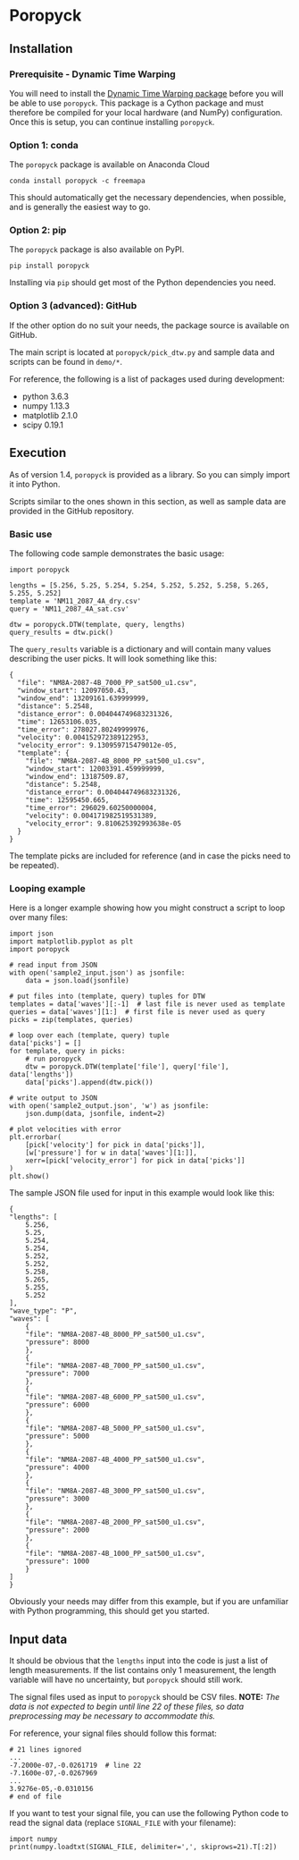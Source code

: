 # Poropyck

## Installation

### Prerequisite - Dynamic Time Warping

You will need to install the [Dynamic Time Warping
package](https://github.com/paul-freeman/dtw) before you will be able to use
``poropyck``. This package is a Cython package and must therefore be compiled
for your local hardware (and NumPy) configuration. Once this is setup, you
can continue installing ``poropyck``.

### Option 1: conda

The ``poropyck`` package is available on Anaconda Cloud

    conda install poropyck -c freemapa

This should automatically get the necessary dependencies, when possible, and
is generally the easiest way to go.

### Option 2: pip

The ``poropyck`` package is also available on PyPI.

    pip install poropyck

Installing via ``pip`` should get most of the Python dependencies you need.

### Option 3 (advanced): GitHub

If the other option do no suit your needs, the package source is available on
GitHub.

The main script is located at ``poropyck/pick_dtw.py`` and sample data and
scripts can be found in ``demo/*``.


For reference, the following is a list of packages used during development:

 * python 3.6.3
 * numpy 1.13.3
 * matplotlib 2.1.0
 * scipy 0.19.1

## Execution

As of version 1.4, ``poropyck`` is provided as a library. So you can simply
import it into Python.

Scripts similar to the ones shown in this section, as well as sample data are
provided in the GitHub repository.

### Basic use

The following code sample demonstrates the basic usage:

    import poropyck

    lengths = [5.256, 5.25, 5.254, 5.254, 5.252, 5.252, 5.258, 5.265, 5.255, 5.252]
    template = 'NM11_2087_4A_dry.csv'
    query = 'NM11_2087_4A_sat.csv'

    dtw = poropyck.DTW(template, query, lengths)
    query_results = dtw.pick()

The ``query_results`` variable is a dictionary and will contain many values
describing the user picks. It will look something like this:

    {
      "file": "NM8A-2087-4B_7000_PP_sat500_u1.csv",
      "window_start": 12097050.43,
      "window_end": 13209161.639999999,
      "distance": 5.2548,
      "distance_error": 0.004044749683231326,
      "time": 12653106.035,
      "time_error": 278027.80249999976,
      "velocity": 0.004152972389122953,
      "velocity_error": 9.130959715479012e-05,
      "template": {
        "file": "NM8A-2087-4B_8000_PP_sat500_u1.csv",
        "window_start": 12003391.459999999,
        "window_end": 13187509.87,
        "distance": 5.2548,
        "distance_error": 0.004044749683231326,
        "time": 12595450.665,
        "time_error": 296029.60250000004,
        "velocity": 0.004171982519531389,
        "velocity_error": 9.810625392993638e-05
      }
    }

The template picks are included for reference (and in case the picks need to be repeated).

### Looping example

Here is a longer example showing how you might construct a script to loop over many files:

    import json
    import matplotlib.pyplot as plt
    import poropyck

    # read input from JSON
    with open('sample2_input.json') as jsonfile:
        data = json.load(jsonfile)

    # put files into (template, query) tuples for DTW
    templates = data['waves'][:-1]  # last file is never used as template
    queries = data['waves'][1:]  # first file is never used as query
    picks = zip(templates, queries)

    # loop over each (template, query) tuple
    data['picks'] = []
    for template, query in picks:
        # run poropyck
        dtw = poropyck.DTW(template['file'], query['file'], data['lengths'])
        data['picks'].append(dtw.pick())

    # write output to JSON
    with open('sample2_output.json', 'w') as jsonfile:
        json.dump(data, jsonfile, indent=2)

    # plot velocities with error
    plt.errorbar(
        [pick['velocity'] for pick in data['picks']],
        [w['pressure'] for w in data['waves'][1:]],
        xerr=[pick['velocity_error'] for pick in data['picks']]
    )
    plt.show()

The sample JSON file used for input in this example would look like this:

    {
    "lengths": [
        5.256,
        5.25,
        5.254,
        5.254,
        5.252,
        5.252,
        5.258,
        5.265,
        5.255,
        5.252
    ],
    "wave_type": "P",
    "waves": [
        {
        "file": "NM8A-2087-4B_8000_PP_sat500_u1.csv",
        "pressure": 8000
        },
        {
        "file": "NM8A-2087-4B_7000_PP_sat500_u1.csv",
        "pressure": 7000
        },
        {
        "file": "NM8A-2087-4B_6000_PP_sat500_u1.csv",
        "pressure": 6000
        },
        {
        "file": "NM8A-2087-4B_5000_PP_sat500_u1.csv",
        "pressure": 5000
        },
        {
        "file": "NM8A-2087-4B_4000_PP_sat500_u1.csv",
        "pressure": 4000
        },
        {
        "file": "NM8A-2087-4B_3000_PP_sat500_u1.csv",
        "pressure": 3000
        },
        {
        "file": "NM8A-2087-4B_2000_PP_sat500_u1.csv",
        "pressure": 2000
        },
        {
        "file": "NM8A-2087-4B_1000_PP_sat500_u1.csv",
        "pressure": 1000
        }
    ]
    }

Obviously your needs may differ from this example, but if you are unfamiliar
with Python programming, this should get you started.

## Input data

It should be obvious that the ``lengths`` input into the code is just a list
of length measurements. If the list contains only 1 measurement, the length
variable will have no uncertainty, but ``poropyck`` should still work.

The signal files used as input to ``poropyck`` should be CSV files.
**NOTE:** *The data is not expected to begin until line 22 of these files, so
data preprocessing may be necessary to accommodate this.*

For reference, your signal files should follow this format:

    # 21 lines ignored
    ...
    -7.2000e-07,-0.0261719  # line 22
    -7.1600e-07,-0.0267969
    ...
    3.9276e-05,-0.0310156
    # end of file

If you want to test your signal file, you can use the following Python code
to read the signal data (replace ``SIGNAL_FILE`` with your filename):

    import numpy
    print(numpy.loadtxt(SIGNAL_FILE, delimiter=',', skiprows=21).T[:2])
